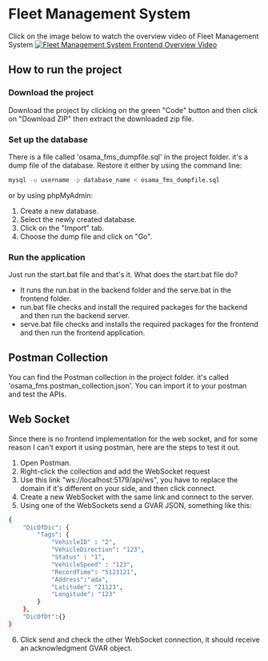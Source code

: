 # Fleet Management System
Click on the image below to watch the overview video of Fleet Management System
[![Fleet Management System Frontend Overview Video](https://i.ibb.co/MGxyc9w/Screenshot-1.png)](https://youtu.be/JSKHr_S_1zI)

## How to run the project

### Download the project
Download the project by clicking on the green "Code" button and then click on "Download ZIP"
then extract the downloaded zip file.

### Set up the database
There is a file called 'osama_fms_dumpfile.sql' in the project folder. it's a dump file of the database.
Restore it either by using the command line:

```bash
mysql -u username -p database_name < osama_fms_dumpfile.sql
```
or by using phpMyAdmin:
1. Create a new database.
2. Select the newly created database.
3. Click on the "Import" tab.
4. Choose the dump file and click on "Go".

### Run the application
Just run the start.bat file and that's it.
What does the start.bat file do?
* It runs the run.bat in the backend folder and the serve.bat in the frontend folder.
* run.bat file checks and install the required packages for the backend and then run the backend server.
* serve.bat file checks and installs the required packages for the frontend and then run the frontend application.

## Postman Collection
You can find the Postman collection in the project folder. it's called 'osama_fms.postman_collection.json'.
You can import it to your postman and test the APIs.

## Web Socket
Since there is no frontend implementation for the web socket, and for some reason I can't export it using postman, here are the steps to test it out.
1. Open Postman.
2. Right-click the collection and add the WebSocket request
3. Use this link "ws://localhost:5179/api/ws", you have to replace the domain if it's different on your side, and then click connect.
4. Create a new WebSocket with the same link and connect to the server.
5. Using one of the WebSockets send a GVAR JSON, something like this:
```bash
{
    "DicOfDic": {
        "Tags": {
            "VehicleID" : "2",
            "VehicleDirection": "123",
            "Status" : "1",
            "VehicleSpeed" : "123",
            "RecordTime": "5123121",
            "Address":"ada",
            "Latitude": "21123",
            "Longitude": "123"
        }
    },
    "DicOfDt":{}
}
```
6. Click send and check the other WebSocket connection, it should receive an acknowledgment GVAR object.
